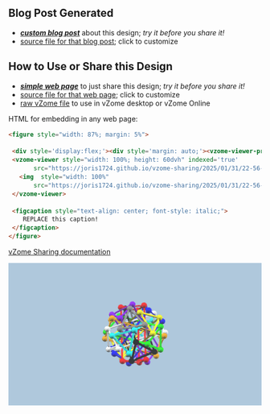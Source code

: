 
## Blog Post Generated

 - [***custom blog post***](<https://joris1724.github.io/vzome-sharing/2025/01/31/Compound-of-10-Triangular-Prisms-22-56-23.html>) about this design; *try it before you share it!*
 - [source file for that blog post](<https://github.com/joris1724/vzome-sharing/edit/main/_posts/2025-01-31-Compound-of-10-Triangular-Prisms-22-56-23.md>); click to customize
 


## How to Use or Share this Design

 - [***simple web page***](<https://joris1724.github.io/vzome-sharing/2025/01/31/22-56-23-Compound-of-10-Triangular-Prisms/>) to just share this design; *try it before you share it!*
 - [source file for that web page](<https://github.com/joris1724/vzome-sharing/edit/main/2025/01/31/22-56-23-Compound-of-10-Triangular-Prisms/index.md>); click to customize
 - [raw vZome file](<https://raw.githubusercontent.com/joris1724/vzome-sharing/main/2025/01/31/22-56-23-Compound-of-10-Triangular-Prisms/Compound-of-10-Triangular-Prisms.vZome>) to use in vZome desktop or vZome Online
 
 HTML for embedding in any web page:
 ```html
<figure style="width: 87%; margin: 5%">
  
  <div style='display:flex;'><div style='margin: auto;'><vzome-viewer-previous label='prev step'></vzome-viewer-previous><vzome-viewer-next label='next step'></vzome-viewer-next></div></div>
  <vzome-viewer style="width: 100%; height: 60dvh" indexed='true'
        src="https://joris1724.github.io/vzome-sharing/2025/01/31/22-56-23-Compound-of-10-Triangular-Prisms/Compound-of-10-Triangular-Prisms.vZome" >
    <img  style="width: 100%"
        src="https://joris1724.github.io/vzome-sharing/2025/01/31/22-56-23-Compound-of-10-Triangular-Prisms/Compound-of-10-Triangular-Prisms.png" >
  </vzome-viewer>

  <figcaption style="text-align: center; font-style: italic;">
     REPLACE this caption!
  </figcaption>
</figure>

 ```

[vZome Sharing documentation](https://vzome.github.io/vzome/sharing.html#how-it-works)

![Image](<Compound-of-10-Triangular-Prisms.png>)

